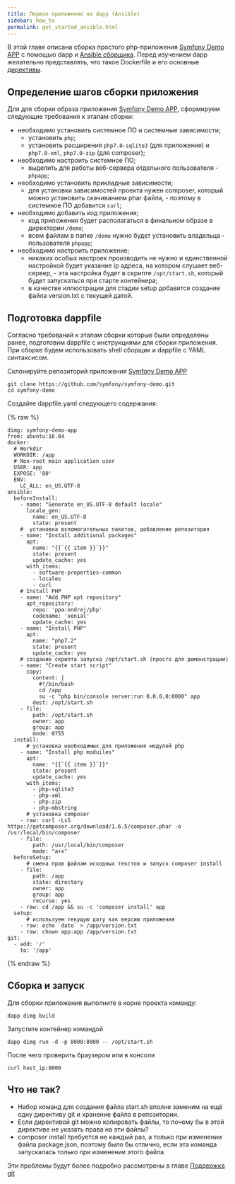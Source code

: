 ```yaml
---
title: Первое приложение на dapp (Ansible)
sidebar: how_to
permalink: get_started_ansible.html
---
```


В этой главе описана сборка простого php-приложения [Symfony Demo APP](https://github.com/symfony/demo) с помощью dapp и [Ansible сборщика](build_yaml.html). Перед изучением dapp желательно представлять, что такое Dockerfile и его основные [директивы](https://docs.docker.io/).

## Определение шагов сборки приложения

Для для сборки образа приложения [Symfony Demo APP](https://github.com/symfony/demo), сформируем следующие требования к этапам сборки:
- необходимо установить системное ПО и системные зависимости;
    * установить `php`;
    * установить расширения `php7.0-sqlite3` (для приложения) и `php7.0-xml`, `php7.0-zip` (для composer);
- необходимо настроить системное ПО;
    * выделить для работы веб-сервера  отдельного пользователя - `phpapp`;
- необходимо установить прикладные зависимости;
    * для установки зависимостей проекта нужен composer, который можно установить скачиванием phar файла, - поэтому в системное ПО добавится `curl`;
- необходимо добавить код приложения;
    * код приложения будет располагаться в финальном образе в директории `/demo`;
    * всем файлам в папке `/demo` нужно будет установить владельца - пользователя `phpapp`;
- необходимо настроить приложение;
    * никаких особых настроек производить не нужно и единственной настройкой будет указание ip адреса, на котором слушает веб-сервер, - эта настройка будет в скрипте `/opt/start.sh`, который будет запускаться при старте контейнера;
    * в качестве иллюстрации для стадии setup добавится создание файла version.txt с текущей датой.

## Подготовка dappfile

Согласно требований к этапам сборки которые были определены ранее, подготовим dappfile с инструкциями для сборки приложения. При сборке будем использовать shell сборщик и dappfile с YAML синтаксисом.

Склонируйте репозиторий приложения [Symfony Demo APP](https://github.com/symfony/demo)

```
git clone https://github.com/symfony/symfony-demo.git
cd symfony-demo
```

Создайте dappfile.yaml следующего содержания:

{% raw %}
```
dimg: symfony-demo-app
from: ubuntu:16.04
docker:
  # Workdir
  WORKDIR: /app
  # Non-root main application user
  USER: app
  EXPOSE: '80'
  ENV:
    LC_ALL: en_US.UTF-8
ansible:
  beforeInstall:
    - name: "Generate en_US.UTF-8 default locale"
      locale_gen:
        name: en_US.UTF-8
        state: present
    #  установка вспомогательных пакетов, добавление репозитория
    - name: "Install additional packages"
      apt:
        name: "{{`{{ item }}`}}"
        state: present
        update_cache: yes
      with_items:
        - software-properties-common
        - locales
        - curl
    # Install PHP
    - name: "Add PHP apt repository"
      apt_repository:
        repo: 'ppa:ondrej/php'
        codename: 'xenial'
        update_cache: yes
    - name: "Install PHP"
      apt:
        name: "php7.2"
        state: present
        update_cache: yes
    # создание скрипта запуска /opt/start.sh (просто для демонстрации)
    - name: "Create start script"
      copy:
        content: |
          #!/bin/bash
          cd /app
          su -c "php bin/console server:run 0.0.0.0:8000" app
        dest: /opt/start.sh
    - file:
        path: /opt/start.sh
        owner: app
        group: app
        mode: 0755
  install:
      # установка необходимых для приложения модулей php
    - name: "Install php moduiles"
      apt:
        name: "{{`{{ item }}`}}"
        state: present
        update_cache: yes
      with_items:
        - php-sqlite3
        - php-xml
        - php-zip
        - php-mbstring
      # установка composer
    - raw: curl -LsS https://getcomposer.org/download/1.6.5/composer.phar -o /usr/local/bin/composer
    - file:
        path: /usr/local/bin/composer
        mode: "a+x"
  beforeSetup:
      # смена прав файлам исходных текстов и запуск composer install
    - file:
        path: /app
        state: directory
        owner: app
        group: app
        recurse: yes
    - raw: cd /app && su -c 'composer install' app
  setup:
      # используем текущую дату как версию приложения
    - raw: echo `date` > /app/version.txt
    - raw: chown app:app /app/version.txt
git:
  - add: '/'
    to: '/app'

```
{% endraw %}


## Сборка и запуск

Для сборки приложения выполните в корне проекта команду:

```
dapp dimg build
```

Запустите контейнер командой

```
dapp dimg run -d -p 8000:8000 -- /opt/start.sh
```

После чего проверить браузером или в консоли

```
curl host_ip:8000
```

## Что не так?

* Набор команд для создания файла start.sh вполне заменим на ещё одну директиву git и хранение файла в репозитории.
* Если директивой git можно копировать файлы, то почему бы в этой директиве не указать права на эти файлы?
* composer install требуется не каждый раз, а только при изменении файла package.json, поэтому было бы отлично, если эта команда запускалась только при изменении этого файла.

Эти проблемы будут более подробно рассмотрены в главе [Поддержка git](git.html)
